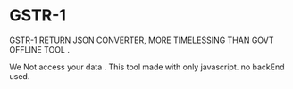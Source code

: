 # GSTR-1
GSTR-1 RETURN JSON CONVERTER, MORE TIMELESSING THAN GOVT OFFLINE TOOL . 


We Not access your data . 
This tool made with only javascript. no backEnd used.

